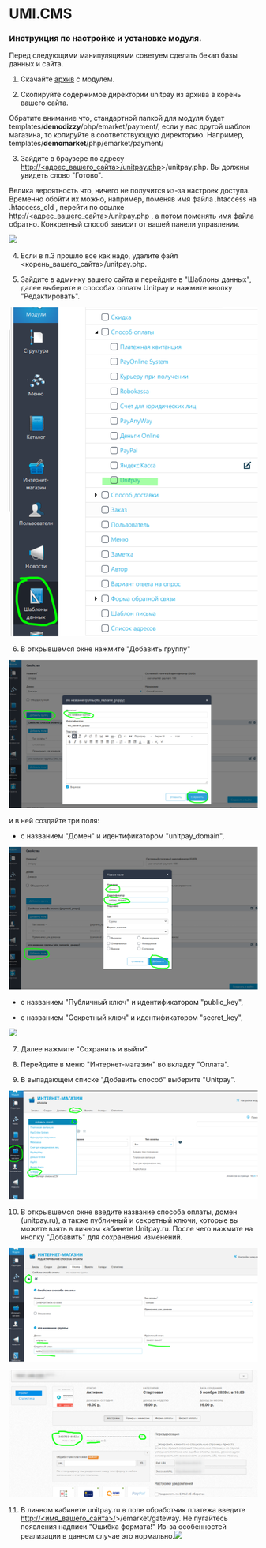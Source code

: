 # UMI.CMS

### Инструкция по настройке и установке модуля.

Перед следующими манипуляциями советуем сделать бекап базы данных и сайта.

1. Скачайте [архив](https://github.com/unitpay/umi-module/archive/v2.0.1.zip) с модулем.

2. Скопируйте содержимое директории unitpay из архива в корень вашего сайта. 

Обратите внимание что, стандартной папкой для модуля будет templates/**demodizzy**/php/emarket/payment/, если у вас другой шаблон магазина, то копируйте в соответствующую директорию. Например, templates/**demomarket**/php/emarket/payment/

3. Зайдите в браузере по адресу [http://&lt;адрес\_вашего\_сайта&gt;/unitpay.php](http://xn--%3C__-6vebbaqmind7d3d1athw2j/)&gt;/unitpay.php. Вы должны увидеть слово "Готово".  
  
Велика вероятность что, ничего не получится из-за настроек доступа. Временно обойти их можно, например, поменяв имя файла .htaccess на .htaccess\_old , перейти по ссылке [http://&lt;адрес\_вашего\_сайта&gt;](about:blank)/unitpay.php , а потом поменять имя файла обратно. Конкретный способ зависит от вашей панели управления.

![](https://lh5.googleusercontent.com/Cn3w2Yj6EWu1Wgr99QSt5-sH_KpHbfmVKeBQBGDlyOGskER_YHRxnT65EIMz1heNSymVWJUqWPTXUtOd401gw7zRcFRZf_ozZaLM8dbQ-hT0lKgSlaVUwW4fUF2iIIx4zVr2wEE3)

4. Если в п.3 прошло все как надо, удалите файл &lt;корень\_вашего\_сайта&gt;/unitpay.php.

5. Зайдите в админку вашего сайта и перейдите в "Шаблоны данных", далее выберите в способах оплаты Unitpay и нажмите кнопку "Редактировать".

![](../../.gitbook/assets/1213.png)

6. В открывшемся окне нажмите "Добавить группу" 

![](../../.gitbook/assets/3423.png)

и в ней создайте три поля:

- с названием "Домен" и идентификатором "unitpay\_domain",

![](../../.gitbook/assets/13425346533.png)

- с названием "Публичный ключ" и идентификатором "public\_key",

- с названием "Секретный ключ" и идентификатором "secret\_key",

![](https://d33v4339jhl8k0.cloudfront.net/docs/assets/551a91dbe4b0221aadf24410/images/58121340c697915f88a393a3/file-oMZCf61KU1.png)

7. Далее нажмите "Сохранить и выйти".

8. Перейдите в меню "Интернет-магазин" во вкладку "Оплата".

9. В выпадающем списке "Добавить способ" выберите "Unitpay".

![](../../.gitbook/assets/123123%20%281%29.png)

10. В открывшемся окне введите название способа оплаты, домен \(unitpay.ru\), а также публичный и секретный ключи, которые вы можете взять в личном кабинете Unitpay.ru. После чего нажмите на кнопку "Добавить" для сохранения изменений.

![](../../.gitbook/assets/123124.png)

![](../../.gitbook/assets/4253476sh.png)

11. В личном кабинете unitpay.ru в поле обработчик платежа введите [http://&lt;имя\_вашего\_сайта&gt;/](http://xn--%3C__-7vebaolv6au8a9a1ct4h3f/)&gt;/emarket/gateway. Не пугайтесь появления надписи "Ошибка формата!" Из-за особенностей реализации в данном случае это нормально.![](https://d33v4339jhl8k0.cloudfront.net/docs/assets/551a91dbe4b0221aadf24410/images/5812118ac697915f88a3938b/file-ZP86eZKgB3.png)

